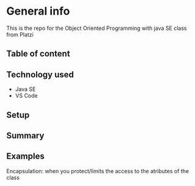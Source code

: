 # General info
This is the repo for the Object Oriented Programming  with java SE class from Platzi

## Table of content


## Technology used
* Java SE
* VS Code

## Setup


## Summary


## Examples
Encapsulation: when you protect/limits the access to the atributes of the class
